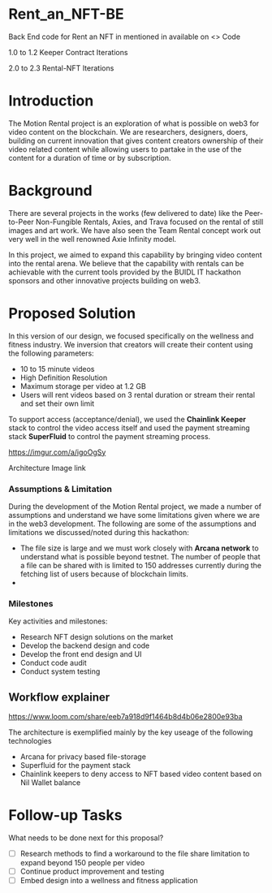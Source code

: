 # Rent_an_NFT-BE

Back End code for Rent an NFT in mentioned in available on <> Code

1.0 to 1.2 Keeper Contract Iterations

2.0 to 2.3 Rental-NFT Iterations


# Introduction

The Motion Rental project is an exploration of what is possible on web3 for video content on the blockchain. We are researchers, designers, doers, building on current innovation that gives content creators ownership of their video related content while allowing users to partake in the use of the content for a duration of time or by subscription.

# Background

There are several projects in the works (few delivered to date) like the Peer-to-Peer Non-Fungible Rentals, Axies, and Trava focused on the rental of still images and art work. We have also seen the Team Rental concept work out very well in the well renowned Axie Infinity model.

In this project, we aimed to expand this capability by bringing video content into the rental arena. We believe that the capability  with rentals can be achievable with the current tools provided by the BUIDL IT hackathon sponsors and other innovative projects building on web3. 

# Proposed Solution

In this version of our design, we focused specifically on the wellness and fitness industry. We inversion that creators will create their content using the following parameters:

- 10 to 15 minute videos
- High Definition Resolution
- Maximum storage per video at 1.2 GB
- Users will rent videos based on 3 rental duration or stream their rental and set their own limit

To support access (acceptance/denial), we used the **Chainlink Keeper** stack to control the video access itself and used the payment streaming stack **SuperFluid** to control the payment streaming process.


https://imgur.com/a/igoOgSy

Architecture Image link

### Assumptions & Limitation

During the development of the Motion Rental project, we made a number of assumptions and understand we have some limitations given where we are in the web3 development. The following are some of the assumptions and limitations we discussed/noted during this hackathon:

- The file size is large and we must work closely with **Arcana network** to understand what is possible beyond testnet.  The number of people that a file can be shared with is limited to 150 addresses currently during the fetching list of users because of blockchain limits.
- 

### Milestones

Key activities and milestones: 

- Research NFT design solutions on the market
- Develop the backend design and code
- Develop the front end design and UI
- Conduct code audit
- Conduct system testing

## Workflow explainer

https://www.loom.com/share/eeb7a918d9f1464b8d4b06e2800e93ba

The architecture is exemplified mainly by the key useage of the following technologies

- Arcana for privacy based file-storage
- Superfluid for the payment stack
- Chainlink keepers to deny access to NFT based video content based on Nil Wallet balance

# Follow-up Tasks

What needs to be done next for this proposal? 

- [ ]  Research methods to find a workaround to the file share limitation to expand beyond 150 people per video
- [ ]  Continue product improvement and testing
- [ ]  Embed design into a wellness and fitness application
